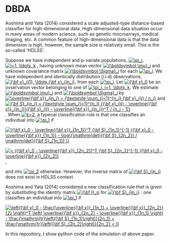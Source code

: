 # DBDA


Aoshima and Yata (2014) considered a scale adjusted-type distance-based classifier for high-dimensional data. High-dimensional data situation occur in many areas of modern science, such as genetic mocroarrays, medical imaging, etc. A common feature of high-dimensional data is that the data dimension is high, however, the sample size is relatively small. This is the so-called 'HDLSS'.

Suppose we have independent and p-variate populations, 
<a href="https://www.codecogs.com/eqnedit.php?latex=\pi_i" target="_blank"><img src="https://latex.codecogs.com/gif.latex?\pi_i" title="\pi_i" /></a>, <a href="https://www.codecogs.com/eqnedit.php?latex=i=1,&space;\ldots,&space;k" target="_blank"><img src="https://latex.codecogs.com/gif.latex?i=1,&space;\ldots,&space;k" title="i=1, \ldots, k" /></a>
, having unknown mean vector
<a href="https://www.codecogs.com/eqnedit.php?latex={\boldsymbol&space;\mu}_i" target="_blank"><img src="https://latex.codecogs.com/gif.latex?{\boldsymbol&space;\mu}_i" title="{\boldsymbol \mu}_i" /></a>
and unknown covariance matrix 
<a href="https://www.codecogs.com/eqnedit.php?latex={\boldsymbol&space;\Sigma}_i" target="_blank"><img src="https://latex.codecogs.com/gif.latex?{\boldsymbol&space;\Sigma}_i" title="{\boldsymbol \Sigma}_i" /></a>
for each 
<a href="https://www.codecogs.com/eqnedit.php?latex=\pi_i" target="_blank"><img src="https://latex.codecogs.com/gif.latex?\pi_i" title="\pi_i" /></a>. 
We have independent and identically distribution (i.i.d) observations, 
<a href="https://www.codecogs.com/eqnedit.php?latex={\bf&space;x}_{i1},&space;\ldots,{\bf&space;x}_{in_i}" target="_blank"><img src="https://latex.codecogs.com/gif.latex?{\bf&space;x}_{i1},&space;\ldots,{\bf&space;x}_{in_i}" title="{\bf x}_{i1}, \ldots,{\bf x}_{in_i}" /></a>, 
from each 
<a href="https://www.codecogs.com/eqnedit.php?latex=\pi_i" target="_blank"><img src="https://latex.codecogs.com/gif.latex?\pi_i" title="\pi_i" /></a>. 
Let 
<a href="https://www.codecogs.com/eqnedit.php?latex={\bf&space;x}_0" target="_blank"><img src="https://latex.codecogs.com/gif.latex?{\bf&space;x}_0" title="{\bf x}_0" /></a>
be an ovservation vector belonging to one of 
<a href="https://www.codecogs.com/eqnedit.php?latex=\pi_i,&space;i=1,&space;\ldots,&space;k" target="_blank"><img src="https://latex.codecogs.com/gif.latex?\pi_i,&space;i=1,&space;\ldots,&space;k" title="\pi_i, i=1, \ldots, k" /></a>. 
We estimate 
<a href="https://www.codecogs.com/eqnedit.php?latex={\boldsymbol&space;\mu}_i" target="_blank"><img src="https://latex.codecogs.com/gif.latex?{\boldsymbol&space;\mu}_i" title="{\boldsymbol \mu}_i" /></a>
and
<a href="https://www.codecogs.com/eqnedit.php?latex={\boldsymbol&space;\Sigma}_i" target="_blank"><img src="https://latex.codecogs.com/gif.latex?{\boldsymbol&space;\Sigma}_i" title="{\boldsymbol \Sigma}_i" /></a>
by
<a href="https://www.codecogs.com/eqnedit.php?latex=\overline{{\bf&space;x}}_{in_i}&space;=&space;{\textstyle&space;\sum_{j=1}^{n_i}&space;{\bf&space;x}_{ij}&space;/&space;n_i}" target="_blank"><img src="https://latex.codecogs.com/gif.latex?\overline{{\bf&space;x}}_{in_i}&space;=&space;{\textstyle&space;\sum_{j=1}^{n_i}&space;{\bf&space;x}_{ij}&space;/&space;n_i}" title="\overline{{\bf x}}_{in_i} = {\textstyle \sum_{j=1}^{n_i} {\bf x}_{ij} / n_i}" /></a>
and
<a href="https://www.codecogs.com/eqnedit.php?latex={\bf&space;S}_{in_i}&space;=&space;{\textstyle&space;\sum_{j=1}^{n_i}&space;({\bf&space;x}_{ij}&space;-&space;\overline{{\bf&space;x}}_{in_i})({\bf&space;x}_{ij}&space;-&space;\overline{{\bf&space;x}}_{in_i})^T&space;/&space;(n_i&space;-&space;1)}" target="_blank"><img src="https://latex.codecogs.com/gif.latex?{\bf&space;S}_{in_i}&space;=&space;{\textstyle&space;\sum_{j=1}^{n_i}&space;({\bf&space;x}_{ij}&space;-&space;\overline{{\bf&space;x}}_{in_i})({\bf&space;x}_{ij}&space;-&space;\overline{{\bf&space;x}}_{in_i})^T&space;/&space;(n_i&space;-&space;1)}" title="{\bf S}_{in_i} = {\textstyle \sum_{j=1}^{n_i} ({\bf x}_{ij} - \overline{{\bf x}}_{in_i})({\bf x}_{ij} - \overline{{\bf x}}_{in_i})^T / (n_i - 1)}" /></a>. 
When
<a href="https://www.codecogs.com/eqnedit.php?latex=k=2" target="_blank"><img src="https://latex.codecogs.com/gif.latex?k=2" title="k=2" /></a>, 
a typecal classification rule is that one classifies an individual into
<a href="https://www.codecogs.com/eqnedit.php?latex=\pi_1" target="_blank"><img src="https://latex.codecogs.com/gif.latex?\pi_1" title="\pi_1" /></a>
if 

<a href="https://www.codecogs.com/eqnedit.php?latex=({\bf&space;x}_0&space;-&space;\overline{{\bf&space;x}}_{1n_1})^T&space;{\bf&space;S}_{1n_1}^{-1}&space;({\bf&space;x}_0&space;-&space;\overline{{\bf&space;x}}_{1n_1})&space;-&space;\log\{\mathrm{det}({\bf&space;S}_{2n_2})&space;/&space;\mathrm{det}({\bf&space;S}_{1n_1})&space;\}" target="_blank"><img src="https://latex.codecogs.com/gif.latex?({\bf&space;x}_0&space;-&space;\overline{{\bf&space;x}}_{1n_1})^T&space;{\bf&space;S}_{1n_1}^{-1}&space;({\bf&space;x}_0&space;-&space;\overline{{\bf&space;x}}_{1n_1})&space;-&space;\log\{\mathrm{det}({\bf&space;S}_{2n_2})&space;/&space;\mathrm{det}({\bf&space;S}_{1n_1})&space;\}" title="({\bf x}_0 - \overline{{\bf x}}_{1n_1})^T {\bf S}_{1n_1}^{-1} ({\bf x}_0 - \overline{{\bf x}}_{1n_1}) - \log\{\mathrm{det}({\bf S}_{2n_2}) / \mathrm{det}({\bf S}_{1n_1}) \}" /></a>

<a href="https://www.codecogs.com/eqnedit.php?latex=<&space;({\bf&space;x}_0&space;-&space;\overline{{\bf&space;x}}_{2n_2})^T&space;{\bf&space;S}_{2n_2}^{-1}&space;({\bf&space;x}_0&space;-&space;\overline{{\bf&space;x}}_{2n_2})" target="_blank"><img src="https://latex.codecogs.com/gif.latex?<&space;({\bf&space;x}_0&space;-&space;\overline{{\bf&space;x}}_{2n_2})^T&space;{\bf&space;S}_{2n_2}^{-1}&space;({\bf&space;x}_0&space;-&space;\overline{{\bf&space;x}}_{2n_2})" title="< ({\bf x}_0 - \overline{{\bf x}}_{2n_2})^T {\bf S}_{2n_2}^{-1} ({\bf x}_0 - \overline{{\bf x}}_{2n_2})" /></a>,

and into 
<a href="https://www.codecogs.com/eqnedit.php?latex=\pi_2" target="_blank"><img src="https://latex.codecogs.com/gif.latex?\pi_2" title="\pi_2" /></a>
otherwise. However, the inverse matrix of 
<a href="https://www.codecogs.com/eqnedit.php?latex={\bf&space;S}_{in_i}" target="_blank"><img src="https://latex.codecogs.com/gif.latex?{\bf&space;S}_{in_i}" title="{\bf S}_{in_i}" /></a>
does not exist in HDLSS context.

Aoshima and Yata (2014) considered a new classification rule thet is given by substituting the identity matrix 
<a href="https://www.codecogs.com/eqnedit.php?latex={\bf&space;I}_p" target="_blank"><img src="https://latex.codecogs.com/gif.latex?{\bf&space;I}_p" title="{\bf I}_p" /></a>
for 
<a href="https://www.codecogs.com/eqnedit.php?latex={\bf&space;S}_{in_i}" target="_blank"><img src="https://latex.codecogs.com/gif.latex?{\bf&space;S}_{in_i}" title="{\bf S}_{in_i}" /></a>
: one classifies an individual into 
<a href="https://www.codecogs.com/eqnedit.php?latex=\pi_1" target="_blank"><img src="https://latex.codecogs.com/gif.latex?\pi_1" title="\pi_1" /></a>
if

<a href="https://www.codecogs.com/eqnedit.php?latex=\left({\bf&space;x}_0&space;-&space;\frac{\overline{{\bf&space;x}}_{1n_1}&space;&plus;&space;\overline{{\bf&space;x}}_{2n_2}}{2}&space;\right)^T&space;\left(&space;\overline{{\bf&space;x}}_{2n_2}&space;-&space;\overline{{\bf&space;x}}_{1n_1}&space;\right)&space;-&space;\frac{\mathrm{tr}\left({\bf&space;S}_{1n_1}\right)}{2n_1}&space;&plus;&space;\frac{\mathrm{tr}\left({\bf&space;S}_{2n_2}\right)}{2n_2}&space;<&space;0" target="_blank"><img src="https://latex.codecogs.com/gif.latex?\left({\bf&space;x}_0&space;-&space;\frac{\overline{{\bf&space;x}}_{1n_1}&space;&plus;&space;\overline{{\bf&space;x}}_{2n_2}}{2}&space;\right)^T&space;\left(&space;\overline{{\bf&space;x}}_{2n_2}&space;-&space;\overline{{\bf&space;x}}_{1n_1}&space;\right)&space;-&space;\frac{\mathrm{tr}\left({\bf&space;S}_{1n_1}\right)}{2n_1}&space;&plus;&space;\frac{\mathrm{tr}\left({\bf&space;S}_{2n_2}\right)}{2n_2}&space;<&space;0" title="\left({\bf x}_0 - \frac{\overline{{\bf x}}_{1n_1} + \overline{{\bf x}}_{2n_2}}{2} \right)^T \left( \overline{{\bf x}}_{2n_2} - \overline{{\bf x}}_{1n_1} \right) - \frac{\mathrm{tr}\left({\bf S}_{1n_1}\right)}{2n_1} + \frac{\mathrm{tr}\left({\bf S}_{2n_2}\right)}{2n_2} < 0" /></a>

In this repository, I show python code of the simulation of above paper.
